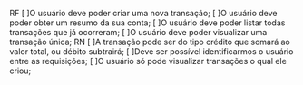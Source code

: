 RF
 [ ]O usuário deve poder criar uma nova transação;
 [ ]O usuário deve poder obter um resumo da sua conta;
 [ ]O usuário deve poder listar todas transações que já ocorreram;
 [ ]O usuário deve poder visualizar uma transação única;
RN
 [ ]A transação pode ser do tipo crédito que somará ao valor total, ou débito subtrairá;
 [ ]Deve ser possível identificarmos o usuário entre as requisições;
 [ ]O usuário só pode visualizar transações o qual ele criou;
